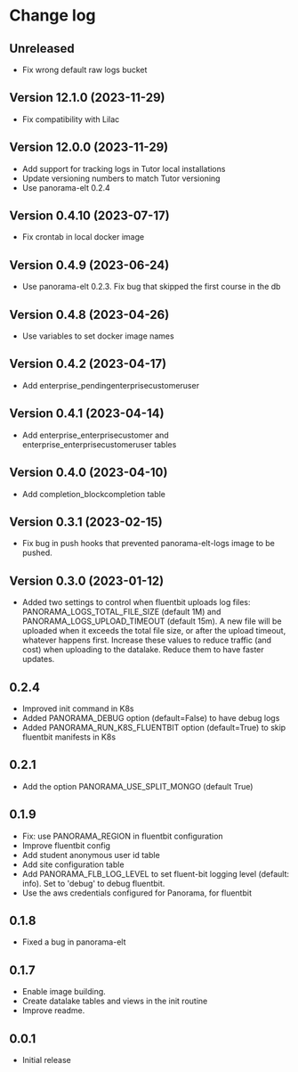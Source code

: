 # Change log

## Unreleased
- Fix wrong default raw logs bucket

## Version 12.1.0 (2023-11-29)
- Fix compatibility with Lilac

## Version 12.0.0 (2023-11-29)
- Add support for tracking logs in Tutor local installations
- Update versioning numbers to match Tutor versioning
- Use panorama-elt 0.2.4

## Version 0.4.10 (2023-07-17)
- Fix crontab in local docker image

## Version 0.4.9 (2023-06-24)
- Use panorama-elt 0.2.3. Fix bug that skipped the first course in the db

## Version 0.4.8 (2023-04-26)
- Use variables to set docker image names

## Version 0.4.2 (2023-04-17)
- Add enterprise_pendingenterprisecustomeruser

## Version 0.4.1 (2023-04-14)
- Add enterprise_enterprisecustomer and enterprise_enterprisecustomeruser tables

## Version 0.4.0 (2023-04-10)
- Add completion_blockcompletion table

## Version 0.3.1 (2023-02-15)
- Fix bug in push hooks that prevented panorama-elt-logs image to be pushed.

## Version 0.3.0 (2023-01-12)
- Added two settings to control when fluentbit uploads log files: PANORAMA_LOGS_TOTAL_FILE_SIZE (default 1M) and 
PANORAMA_LOGS_UPLOAD_TIMEOUT (default 15m). A new file will be uploaded when it exceeds the total file size,
or after the upload timeout, whatever happens first. Increase these values to reduce traffic (and cost)
when uploading to the datalake. Reduce them to have faster updates.

## 0.2.4
- Improved init command in K8s
- Added PANORAMA_DEBUG option (default=False) to have debug logs
- Added PANORAMA_RUN_K8S_FLUENTBIT option (default=True) to skip fluentbit manifests in K8s

## 0.2.1
- Add the option PANORAMA_USE_SPLIT_MONGO (default True)
## 0.1.9
- Fix: use PANORAMA_REGION in fluentbit configuration
- Improve fluentbit config
- Add student anonymous user id table
- Add site configuration table
- Add PANORAMA_FLB_LOG_LEVEL to set fluent-bit logging level (default: info). 
Set to 'debug' to debug fluentbit.
- Use the aws credentials configured for Panorama, for fluentbit
## 0.1.8
- Fixed a bug in panorama-elt
## 0.1.7
- Enable image building. 
- Create datalake tables and views in the init routine
- Improve readme.
## 0.0.1
- Initial release

